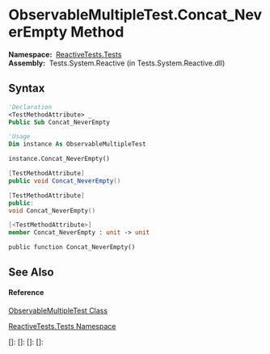 # ObservableMultipleTest.Concat\_NeverEmpty Method

**Namespace:**  [ReactiveTests.Tests](ReactiveTests.Tests\ReactiveTests.Tests.md)  
**Assembly:**  Tests.System.Reactive (in Tests.System.Reactive.dll)

## Syntax

```vb
'Declaration
<TestMethodAttribute> _
Public Sub Concat_NeverEmpty
```

```vb
'Usage
Dim instance As ObservableMultipleTest

instance.Concat_NeverEmpty()
```

```csharp
[TestMethodAttribute]
public void Concat_NeverEmpty()
```

```c++
[TestMethodAttribute]
public:
void Concat_NeverEmpty()
```

```fsharp
[<TestMethodAttribute>]
member Concat_NeverEmpty : unit -> unit 
```

```jscript
public function Concat_NeverEmpty()
```

## See Also

#### Reference

[ObservableMultipleTest Class](ObservableMultipleTest\ObservableMultipleTest.md)

[ReactiveTests.Tests Namespace](ReactiveTests.Tests\ReactiveTests.Tests.md)

[]: 
[]: 
[]: 
[]: 